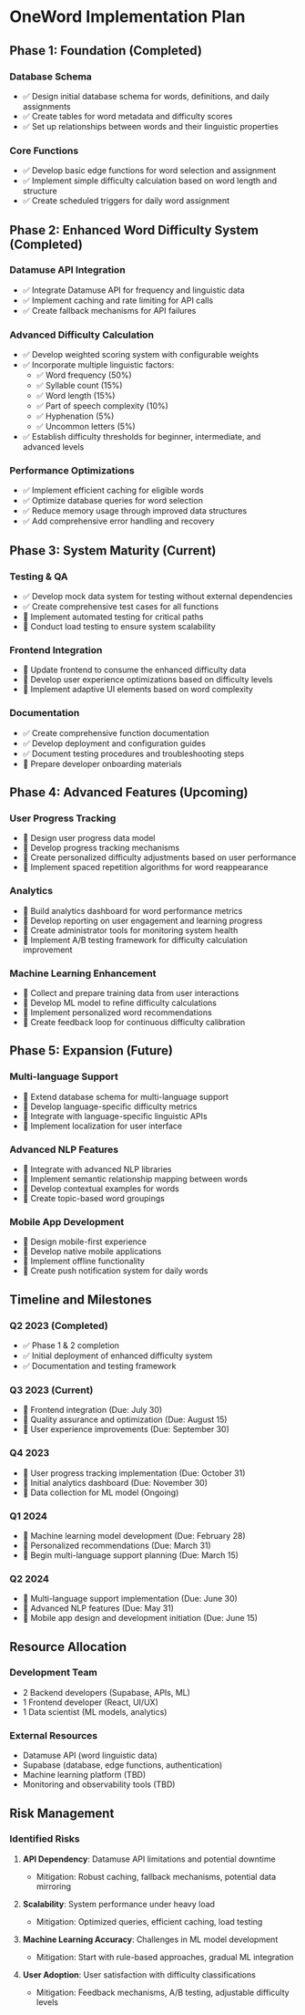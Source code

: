 # OneWord Implementation Plan

## Phase 1: Foundation (Completed)

### Database Schema
- ✅ Design initial database schema for words, definitions, and daily assignments
- ✅ Create tables for word metadata and difficulty scores
- ✅ Set up relationships between words and their linguistic properties

### Core Functions
- ✅ Develop basic edge functions for word selection and assignment
- ✅ Implement simple difficulty calculation based on word length and structure
- ✅ Create scheduled triggers for daily word assignment

## Phase 2: Enhanced Word Difficulty System (Completed)

### Datamuse API Integration
- ✅ Integrate Datamuse API for frequency and linguistic data
- ✅ Implement caching and rate limiting for API calls
- ✅ Create fallback mechanisms for API failures

### Advanced Difficulty Calculation
- ✅ Develop weighted scoring system with configurable weights
- ✅ Incorporate multiple linguistic factors:
  - ✅ Word frequency (50%)
  - ✅ Syllable count (15%)
  - ✅ Word length (15%)
  - ✅ Part of speech complexity (10%)
  - ✅ Hyphenation (5%)
  - ✅ Uncommon letters (5%)
- ✅ Establish difficulty thresholds for beginner, intermediate, and advanced levels

### Performance Optimizations
- ✅ Implement efficient caching for eligible words
- ✅ Optimize database queries for word selection
- ✅ Reduce memory usage through improved data structures
- ✅ Add comprehensive error handling and recovery

## Phase 3: System Maturity (Current)

### Testing & QA
- ✅ Develop mock data system for testing without external dependencies
- ✅ Create comprehensive test cases for all functions
- 🔄 Implement automated testing for critical paths
- 🔄 Conduct load testing to ensure system scalability

### Frontend Integration
- 🔄 Update frontend to consume the enhanced difficulty data
- 🔄 Develop user experience optimizations based on difficulty levels
- 🔄 Implement adaptive UI elements based on word complexity

### Documentation
- ✅ Create comprehensive function documentation
- ✅ Develop deployment and configuration guides
- ✅ Document testing procedures and troubleshooting steps
- 🔄 Prepare developer onboarding materials

## Phase 4: Advanced Features (Upcoming)

### User Progress Tracking
- 📅 Design user progress data model
- 📅 Develop progress tracking mechanisms
- 📅 Create personalized difficulty adjustments based on user performance
- 📅 Implement spaced repetition algorithms for word reappearance

### Analytics
- 📅 Build analytics dashboard for word performance metrics
- 📅 Develop reporting on user engagement and learning progress
- 📅 Create administrator tools for monitoring system health
- 📅 Implement A/B testing framework for difficulty calculation improvement

### Machine Learning Enhancement
- 📅 Collect and prepare training data from user interactions
- 📅 Develop ML model to refine difficulty calculations
- 📅 Implement personalized word recommendations
- 📅 Create feedback loop for continuous difficulty calibration

## Phase 5: Expansion (Future)

### Multi-language Support
- 📅 Extend database schema for multi-language support
- 📅 Develop language-specific difficulty metrics
- 📅 Integrate with language-specific linguistic APIs
- 📅 Implement localization for user interface

### Advanced NLP Features
- 📅 Integrate with advanced NLP libraries
- 📅 Implement semantic relationship mapping between words
- 📅 Develop contextual examples for words
- 📅 Create topic-based word groupings

### Mobile App Development
- 📅 Design mobile-first experience
- 📅 Develop native mobile applications
- 📅 Implement offline functionality
- 📅 Create push notification system for daily words

## Timeline and Milestones

### Q2 2023 (Completed)
- ✅ Phase 1 & 2 completion
- ✅ Initial deployment of enhanced difficulty system
- ✅ Documentation and testing framework

### Q3 2023 (Current)
- 🔄 Frontend integration (Due: July 30)
- 🔄 Quality assurance and optimization (Due: August 15)
- 🔄 User experience improvements (Due: September 30)

### Q4 2023
- 📅 User progress tracking implementation (Due: October 31)
- 📅 Initial analytics dashboard (Due: November 30)
- 📅 Data collection for ML model (Ongoing)

### Q1 2024
- 📅 Machine learning model development (Due: February 28)
- 📅 Personalized recommendations (Due: March 31)
- 📅 Begin multi-language support planning (Due: March 15)

### Q2 2024
- 📅 Multi-language support implementation (Due: June 30)
- 📅 Advanced NLP features (Due: May 31)
- 📅 Mobile app design and development initiation (Due: June 15)

## Resource Allocation

### Development Team
- 2 Backend developers (Supabase, APIs, ML)
- 1 Frontend developer (React, UI/UX)
- 1 Data scientist (ML models, analytics)

### External Resources
- Datamuse API (word linguistic data)
- Supabase (database, edge functions, authentication)
- Machine learning platform (TBD)
- Monitoring and observability tools (TBD)

## Risk Management

### Identified Risks
1. **API Dependency**: Datamuse API limitations and potential downtime
   - Mitigation: Robust caching, fallback mechanisms, potential data mirroring

2. **Scalability**: System performance under heavy load
   - Mitigation: Optimized queries, efficient caching, load testing

3. **Machine Learning Accuracy**: Challenges in ML model development
   - Mitigation: Start with rule-based approaches, gradual ML integration

4. **User Adoption**: User satisfaction with difficulty classifications
   - Mitigation: Feedback mechanisms, A/B testing, adjustable difficulty levels 